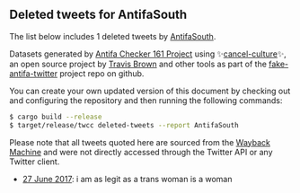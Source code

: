 ## Deleted tweets for AntifaSouth

The list below includes 1 deleted tweets by
[AntifaSouth](https://twitter.com/AntifaSouth).



Datasets generated by [Antifa Checker 161 Project](https://twitter.com/antifacheck161) using ✨[cancel-culture](https://github.com/travisbrown/cancel-culture)✨, an open source project by 
[Travis Brown](https://twitter.com/travisbrown) and other tools as part of the 
[fake-antifa-twitter](https://github.com/antifacheck161/fake-antifa-twitter) project repo on github.

You can create your own updated version of this document by checking out and configuring the
repository and then running the following commands:

```bash
$ cargo build --release
$ target/release/twcc deleted-tweets --report AntifaSouth
```

Please note that all tweets quoted here are sourced from the
[Wayback Machine](https://web.archive.org) and were not directly accessed through the Twitter API or
any Twitter client.

* [27 June 2017](https://web.archive.org/web/20200523121450/https://twitter.com/AntifaSouth/status/879765832720678912): i am as legit as a trans woman is a woman <!--879765832720678912-->
